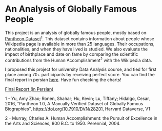 # An Analysis of Globally Famous People
This project is an analysis of globally famous people, mostly based on [Pantheon Dataset](https://dataverse.harvard.edu/dataset.xhtml?persistentId=doi:10.7910/DVN/28201)<sup>1</sup>. This dataset contains information about people whose Wikipedia page is available in more than 25 languages. Their occupations, nationalities, and when they have lived is studied. We also evaluate the impact of birthplace and date on fame by comparing the scientific contributions from the Human Accomplishment<sup>2</sup> with the Wikipedia data.

I proposed this project for university Data Analysis course, and tied for first place among 70+ participants by receiving perfect score. You can find the final report in persian [here](https://arakhsha.github.io/da_report.html). Have fun checking the charts!


[Final Report (in Persian)](https://arakhsha.github.io/da_report.html)


1 - Yu, Amy Zhao; Ronen, Shahar; Hu, Kevin; Lu, Tiffany; Hidalgo, Cesar, 2016, "Pantheon 1.0, A Manually Verified Dataset of Globally Famous Biographies", https://doi.org/10.7910/DVN/28201, Harvard Dataverse, V1

2 - Murray, Charles A. Human Accomplishment: the Pursuit of Excellence in the Arts and Sciences, 800 B.C. to 1950. Perennial, 2004.